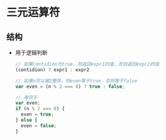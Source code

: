 # 三元运算符

## 结构

  - 用于逻辑判断

    ```js
    // 如果contidion为true，则返回expr1的值，否则返回expr2的值
    (contidion) ? expr1 : expr2
    ```

    ```js
    // 如果n可以被2整除，则even等于true，否则等于false
    var even = (n % 2 === 0) ? true : false;

    // 等同于
    var even;
    if (n % 2 === 0) {
      even = true;
    } else {
      even = false;
    }
    ```
